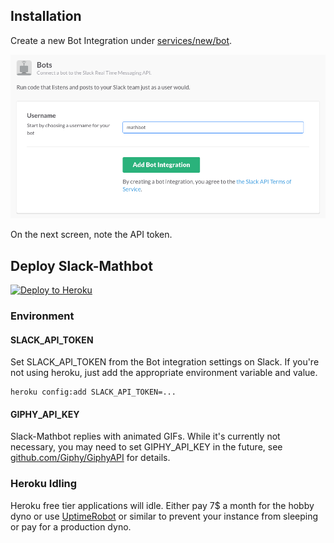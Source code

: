 ## Installation

Create a new Bot Integration under [services/new/bot](http://slack.com/services/new/bot).

![](screenshots/register-bot.png)

On the next screen, note the API token.

## Deploy Slack-Mathbot

[![Deploy to Heroku](https://www.herokucdn.com/deploy/button.png)](https://heroku.com/deploy)

### Environment

#### SLACK_API_TOKEN

Set SLACK_API_TOKEN from the Bot integration settings on Slack.
If you're not using heroku, just add the appropriate environment variable
and value.

```
heroku config:add SLACK_API_TOKEN=...
```

#### GIPHY_API_KEY

Slack-Mathbot replies with animated GIFs. While it's currently not necessary, you may need to set GIPHY_API_KEY in the future, see [github.com/Giphy/GiphyAPI](https://github.com/Giphy/GiphyAPI) for details.

### Heroku Idling

Heroku free tier applications will idle. Either pay 7$ a month for the hobby dyno or use [UptimeRobot](http://uptimerobot.com) or similar to prevent your instance from sleeping or pay for a production dyno.
